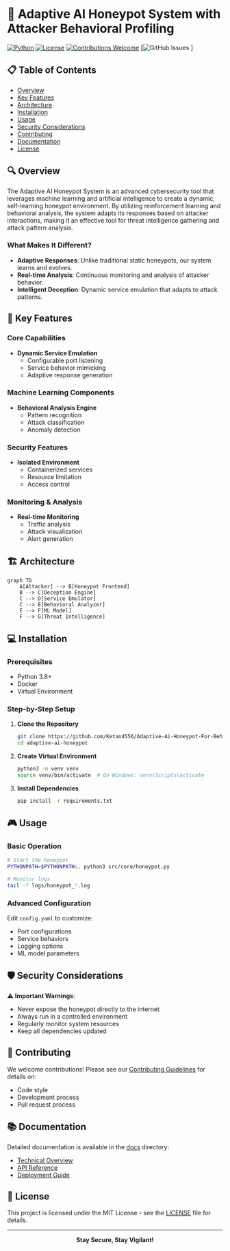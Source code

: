 # 🎯 Adaptive AI Honeypot System with Attacker Behavioral Profiling

[![Python](https://img.shields.io/badge/python-v3.8+-blue.svg)](https://www.python.org/)
[![License](https://img.shields.io/badge/license-MIT-green.svg)](LICENSE)
[![Contributions Welcome](https://img.shields.io/badge/contributions-welcome-brightgreen.svg)](CONTRIBUTING.md)
[![GitHub Issues](https://github.com/Ketan4556/Adaptive-Ai-Honeypot-For-Behaviour-Analysis)
]

## 📋 Table of Contents
- [Overview](#-overview)
- [Key Features](#-key-features)
- [Architecture](#-architecture)
- [Installation](#-installation)
- [Usage](#-usage)
- [Security Considerations](#-security-considerations)
- [Contributing](#-contributing)
- [Documentation](#-documentation)
- [License](#-license)

## 🔍 Overview

The Adaptive AI Honeypot System is an advanced cybersecurity tool that leverages machine learning and artificial intelligence to create a dynamic, self-learning honeypot environment. By utilizing reinforcement learning and behavioral analysis, the system adapts its responses based on attacker interactions, making it an effective tool for threat intelligence gathering and attack pattern analysis.

### What Makes It Different?
- **Adaptive Responses**: Unlike traditional static honeypots, our system learns and evolves.
- **Real-time Analysis**: Continuous monitoring and analysis of attacker behavior.
- **Intelligent Deception**: Dynamic service emulation that adapts to attack patterns.

## 🚀 Key Features

### Core Capabilities
- **Dynamic Service Emulation**
  - Configurable port listening
  - Service behavior mimicking
  - Adaptive response generation

### Machine Learning Components
- **Behavioral Analysis Engine**
  - Pattern recognition
  - Attack classification
  - Anomaly detection

### Security Features
- **Isolated Environment**
  - Containerized services
  - Resource limitation
  - Access control

### Monitoring & Analysis
- **Real-time Monitoring**
  - Traffic analysis
  - Attack visualization
  - Alert generation

## 🏗 Architecture

```mermaid
graph TD
    A[Attacker] --> B[Honeypot Frontend]
    B --> C[Deception Engine]
    C --> D[Service Emulator]
    C --> E[Behavioral Analyzer]
    E --> F[ML Model]
    F --> G[Threat Intelligence]
```

## 💻 Installation

### Prerequisites
- Python 3.8+
- Docker
- Virtual Environment

### Step-by-Step Setup
1. **Clone the Repository**
   ```bash
   git clone https://github.com/Ketan4556/Adaptive-Ai-Honeypot-For-Behaviour-Analysis.git
   cd adaptive-ai-honeypot
   ```

2. **Create Virtual Environment**
   ```bash
   python3 -m venv venv
   source venv/bin/activate  # On Windows: venv\Scripts\activate
   ```

3. **Install Dependencies**
   ```bash
   pip install -r requirements.txt
   ```

## 🎮 Usage

### Basic Operation
```bash
# Start the honeypot
PYTHONPATH=$PYTHONPATH:. python3 src/core/honeypot.py

# Monitor logs
tail -f logs/honeypot_*.log
```

### Advanced Configuration
Edit `config.yaml` to customize:
- Port configurations
- Service behaviors
- Logging options
- ML model parameters

## 🛡 Security Considerations

⚠️ **Important Warnings**:
- Never expose the honeypot directly to the internet
- Always run in a controlled environment
- Regularly monitor system resources
- Keep all dependencies updated

## 🤝 Contributing

We welcome contributions! Please see our [Contributing Guidelines](CONTRIBUTING.md) for details on:
- Code style
- Development process
- Pull request process

## 📚 Documentation

Detailed documentation is available in the [docs](docs/) directory:
- [Technical Overview](docs/technical-overview.md)
- [API Reference](docs/api-reference.md)
- [Deployment Guide](docs/deployment.md)

## 📝 License

This project is licensed under the MIT License - see the [LICENSE](LICENSE) file for details.

---

<div align="center">
  <b>Stay Secure, Stay Vigilant!</b>
</div>
